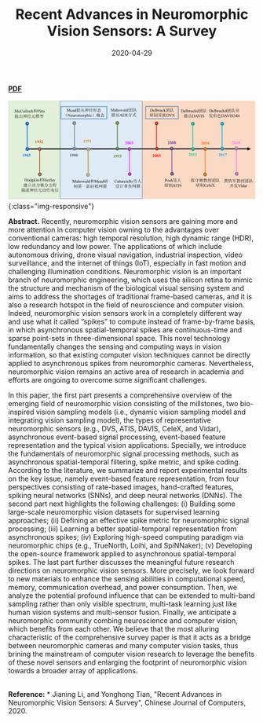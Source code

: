 ﻿---
title: "Recent Advances in Neuromorphic Vision Sensors: A Survey"
collection: publications
permalink: /publication/2020-04-29-neuromorphic-vision-survey
excerpt: 
date: 2020-04-29
venue: Chinese Journal of Computers
paperurl:
citation:
---
<a href="https://jianing-li.github.io/files/2020_cjc_neuromrophic_vision.pdf" target="_blank"><b>PDF</b></a>&emsp;

![Neuromorphic vision millistones](/images/milestone.png){:class="img-responsive"}

<b>Abstract.</b> Recently, neuromorphic vision sensors are gaining more and more attention in computer vision owning to the advantages over conventional cameras: high temporal resolution, high dynamic range (HDR), low redundancy and low power. The applications of which include autonomous driving, drone visual navigation, industrial inspection, video surveillance, and the internet of things (IoT), especially in fast motion and challenging illumination conditions. Neuromorphic vision is an important branch of neuromorphic engineering, which uses the silicon retina to mimic the structure and mechanism of the biological visual sensing system and aims to address the shortages of traditional frame-based cameras, and it is also a research hotspot in the field of neuroscience and computer vision. Indeed, neuromorphic vision sensors work in a completely different way and use what it called “spikes” to compute instead of frame-by-frame basis, in which asynchronous spatial-temporal spikes are continuous-time and sparse point-sets in three-dimensional space. This novel technology fundamentally changes the sensing and computing ways in vision information, so that existing computer vision techniques cannot be directly applied to asynchronous spikes from neuromorphic cameras. Nevertheless, neuromorphic vision remains an active area of research in academia and efforts are ongoing to overcome some significant challenges.

In this paper, the first part presents a comprehensive overview of the emerging field of neuromorphic vision consisting of the millstones, two bio-inspired vision sampling models (i.e., dynamic vision sampling model and integrating vision sampling model), the types of representative neuromorphic sensors (e.g., DVS, ATIS, DAVIS, CeleX, and Vidar), asynchronous event-based signal processing, event-based feature representation and the typical vision applications. Specially, we introduce the fundamentals of neuromorphic signal processing methods, such as asynchronous spatial-temporal filtering, spike metric, and spike coding. According to the literature, we summarize and report experimental results on the key issue, namely event-based feature representation, from four perspectives consisting of rate-based images, hand-crafted features, spiking neural networks (SNNs), and deep neural networks (DNNs). The second part next highlights the following challenges: (i) Building some large-scale neuromorphic vision datasets for supervised learning approaches; (ii) Defining an effective spike metric for neuromorphic signal processing; (iii) Learning a better spatial-temporal representation from asynchronous spikes; (iv) Exploring high-speed computing paradigm via neuromorphic chips (e.g., TrueNorth, Loihi, and SpiNNaker); (v) Developing the open-source framework applied to asynchronous spatial-temporal spikes. The last part further discusses the meaningful future research directions on neuromorphic vision sensors. More precisely, we look forward to new materials to enhance the sensing abilities in computational speed, memory, communication overhead, and power consumption. Then, we analyze the potential profound influence that can be extended to multi-band sampling rather than only visible spectrum, multi-task learning just like human vision systems and multi-sensor fusion. Finally, we anticipate a neuromorphic community combing neuroscience and computer vision, which benefits from each other. We believe that the most alluring characteristic of the comprehensive survey paper is that it acts as a bridge between neuromorphic cameras and many computer vision tasks, thus brining the mainstream of computer vision research to leverage the benefits of these novel sensors and enlarging the footprint of neuromorphic vision towards a broader array of applications.

<br />
<b>Reference:</b>
* Jianing Li, and Yonghong Tian, "Recent Advances in Neuromorphic Vision Sensors: A Survey", Chinese Journal of Computers, 2020.